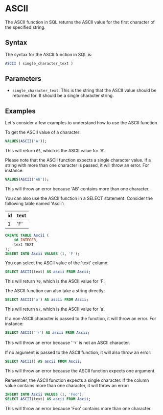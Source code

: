 # ASCII

The ASCII function in SQL returns the ASCII value for the first character of the specified string. 

## Syntax

The syntax for the ASCII function in SQL is:

```sql
ASCII ( single_character_text )
```

## Parameters

- `single_character_text`: This is the string that the ASCII value should be returned for. It should be a single character string. 

## Examples

Let's consider a few examples to understand how to use the ASCII function.

To get the ASCII value of a character:

```sql
VALUES(ASCII('A'));
```

This will return `65`, which is the ASCII value for 'A'.

Please note that the ASCII function expects a single character value. If a string with more than one character is passed, it will throw an error. For instance:

```sql
VALUES(ASCII('AB'));
```

This will throw an error because 'AB' contains more than one character.

You can also use the ASCII function in a SELECT statement. Consider the following table named 'Ascii':

| id  | text |
| --- | ---- |
| 1   | 'F'  |

```sql
CREATE TABLE Ascii (
    id INTEGER,
    text TEXT
);
INSERT INTO Ascii VALUES (1, 'F');
```

You can select the ASCII value of the 'text' column:

```sql
SELECT ASCII(text) AS ascii FROM Ascii;
```

This will return `70`, which is the ASCII value for 'F'.

The ASCII function can also take a string directly:

```sql
SELECT ASCII('a') AS ascii FROM Ascii;
```

This will return `97`, which is the ASCII value for 'a'.

If a non-ASCII character is passed to the function, it will throw an error. For instance:

```sql
SELECT ASCII('ㄱ') AS ascii FROM Ascii;
```

This will throw an error because 'ㄱ' is not an ASCII character.

If no argument is passed to the ASCII function, it will also throw an error:

```sql
SELECT ASCII() AS ascii FROM Ascii;
```

This will throw an error because the ASCII function expects one argument.

Remember, the ASCII function expects a single character. If the column value contains more than one character, it will throw an error:

```sql
INSERT INTO Ascii VALUES (1, 'Foo');
SELECT ASCII(text) AS ascii FROM Ascii;
```

This will throw an error because 'Foo' contains more than one character.